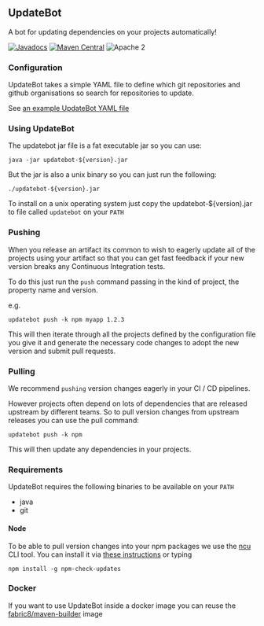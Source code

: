 ## UpdateBot

A bot for updating dependencies on your projects automatically!

[![Javadocs](http://www.javadoc.io/badge/io.fabric8.updatebot/updatebot-core.svg?color=blue)](http://www.javadoc.io/doc/io.fabric8.updatebot/updatebot-core)
[![Maven Central](https://maven-badges.herokuapp.com/maven-central/io.fabric8.updatebot/updatebot-core/badge.svg?style=flat-square)](https://maven-badges.herokuapp.com/maven-central/io.fabric8.updatebot/updatebot-core/)
![Apache 2](http://img.shields.io/badge/license-Apache%202-red.svg)

### Configuration

UpdateBot takes a simple YAML file to define which git repositories and github organisations so search for repositories to update.

See [an example UpdateBot YAML file](updatebot-core/src/test/resources/maven/updatebot.yml)

### Using UpdateBot

The updatebot jar file is a fat executable jar so you can use: 

    java -jar updatebot-${version}.jar
  
But the jar is also a unix binary so you can just run the following:

    ./updatebot-${version}.jar

To install on a unix operating system just copy the updatebot-${version).jar to file called `updatebot` on your `PATH`

### Pushing

When you release an artifact its common to wish to eagerly update all of the projects using your artifact so that you can get fast feedback if your new version breaks any Continuous Integration tests.

To do this just run the `push` command passing in the kind of project, the property name and version.

e.g.

    updatebot push -k npm myapp 1.2.3
    
This will then iterate through all the projects defined by the configuration file you give it and generate the necessary code changes to adopt the new version and submit pull requests.    

### Pulling

We recommend `pushing` version changes eagerly in your CI / CD pipelines.

However projects often depend on lots of dependencies that are released upstream by different teams. So to pull version changes from upstream releases you can use the pull command:

    updatebot push -k npm 

This will then update any dependencies in your projects.

### Requirements

UpdateBot requires the following binaries to be available on your `PATH`

* java
* git

#### Node

To be able to pull version changes into your npm packages we use the [ncu](https://www.npmjs.com/package/npm-check-updates) CLI tool. You can install it via [these instructions](https://www.npmjs.com/package/npm-check-updates) or typing

    npm install -g npm-check-updates


### Docker

If you want to use UpdateBot inside a docker image you can reuse the [fabric8/maven-builder](https://hub.docker.com/r/fabric8/maven-builder/) image


    
      
  
